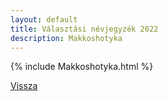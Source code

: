 ```yaml
---
layout: default
title: Választási névjegyzék 2022
description: Makkoshotyka
---
```


{% include Makkoshotyka.html %}

[Vissza](./)